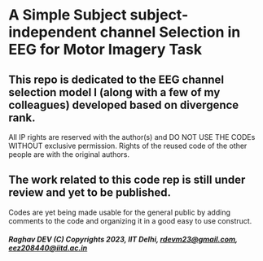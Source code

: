# A Simple Subject subject-independent channel Selection in EEG for Motor Imagery Task
## This repo is dedicated to the EEG channel selection model I (along with a few of my colleagues) developed based on divergence rank.
All IP rights are reserved with the author(s) and DO NOT USE THE CODEs WITHOUT exclusive permission. Rights of the reused code of the other 
people are with the original authors. 

## The work related to this code rep is still under review and yet to be published.

Codes are yet being made usable for the general public by adding comments to the code and organizing it in a good easy to use construct.

##### Raghav DEV (C) Copyrights 2023, IIT Delhi, rdevm23@gmail.com, eez208440@iitd.ac.in

